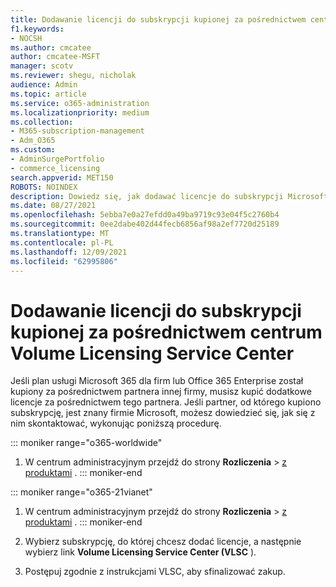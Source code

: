 ```yaml
---
title: Dodawanie licencji do subskrypcji kupionej za pośrednictwem centrum Volume Licensing Service Center
f1.keywords:
- NOCSH
ms.author: cmcatee
author: cmcatee-MSFT
manager: scotv
ms.reviewer: shegu, nicholak
audience: Admin
ms.topic: article
ms.service: o365-administration
ms.localizationpriority: medium
ms.collection:
- M365-subscription-management
- Adm_O365
ms.custom:
- AdminSurgePortfolio
- commerce_licensing
search.appverid: MET150
ROBOTS: NOINDEX
description: Dowiedz się, jak dodawać licencje do subskrypcji Microsoft 365 zakupionej od zewnętrznego partnera, rozpoznawanego przez firmę Microsoft.
ms.date: 08/27/2021
ms.openlocfilehash: 5ebba7e0a27efdd0a49ba9719c93e04f5c2760b4
ms.sourcegitcommit: 0ee2dabe402d44fecb6856af98a2ef7720d25189
ms.translationtype: MT
ms.contentlocale: pl-PL
ms.lasthandoff: 12/09/2021
ms.locfileid: "62995806"
---
```

# <a name="add-licenses-to-a-subscription-purchased-through-the-volume-licensing-service-center"></a>Dodawanie licencji do subskrypcji kupionej za pośrednictwem centrum Volume Licensing Service Center

Jeśli plan usługi Microsoft 365 dla firm lub Office 365 Enterprise został kupiony za pośrednictwem partnera innej firmy, musisz kupić dodatkowe licencje za pośrednictwem tego partnera. Jeśli partner, od którego kupiono subskrypcję, jest znany firmie Microsoft, możesz dowiedzieć się, jak się z nim skontaktować, wykonując poniższą procedurę.
  
::: moniker range="o365-worldwide"

1. W centrum administracyjnym przejdź do strony **Rozliczenia** \> <a href="https://go.microsoft.com/fwlink/p/?linkid=842054" target="_blank">z produktami</a> .
::: moniker-end

::: moniker range="o365-21vianet"

1. W centrum administracyjnym przejdź do strony **Rozliczenia** \> <a href="https://go.microsoft.com/fwlink/p/?linkid=850626" target="_blank">z produktami</a> .
::: moniker-end

2. Wybierz subskrypcję, do której chcesz dodać licencje, a następnie wybierz link **Volume Licensing Service Center (VLSC** ).

3. Postępuj zgodnie z instrukcjami VLSC, aby sfinalizować zakup.